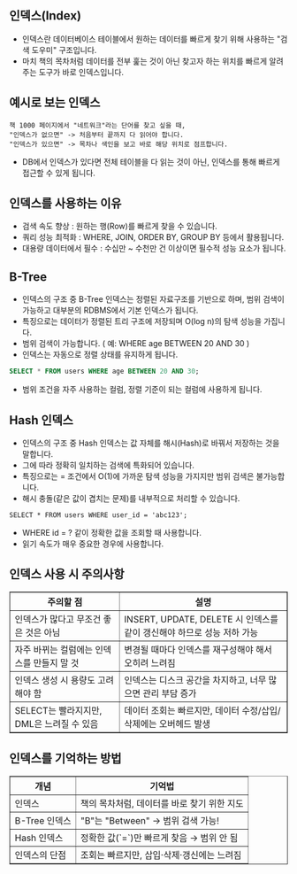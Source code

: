 인덱스(Index)
---------------------------------------
- 인덱스란 데이터베이스 테이블에서 원하는 데이터를 빠르게 찾기 위해 사용하는 "검색 도우미" 구조입니다.
- 마치 책의 목차처럼 데이터를 전부 훑는 것이 아닌 찾고자 하는 위치를 빠르게 알려주는 도구가 바로 인덱스입니다.

예시로 보는 인덱스
-----------------------------
```
책 1000 페이지에서 "네트워크"라는 단어를 찾고 싶을 때,
"인덱스가 없으면" -> 처음부터 끝까지 다 읽어야 합니다.
"인덱스가 있으면" -> 목차나 색인을 보고 바로 해당 위치로 점프합니다.
```
- DB에서 인덱스가 있다면 전체 테이블을 다 읽는 것이 아닌, 인덱스를 통해 빠르게 접근할 수 있게 됩니다.

인덱스를 사용하는 이유
------------------------------
- 검색 속도 향상 : 원하는 행(Row)를 빠르게 찾을 수 있습니다.
- 쿼리 성능 최적화 : WHERE, JOIN, ORDER BY, GROUP BY 등에서 활용됩니다.
- 대용량 데이터에서 필수 : 수십만 ~ 수천만 건 이상이면 필수적 성능 요소가 됩니다.


B-Tree
-----------------------------------
- 인덱스의 구조 중 B-Tree 인덱스는 정렬된 자료구조를 기반으로 하며, 범위 검색이 가능하고 대부분의 RDBMS에서 기본 인덱스가 됩니다.
- 특징으로는 데이터가 정렬된 트리 구조에 저장되며 O(log n)의 탐색 성능을 가집니다.
- 범위 검색이 가능합니다. ( 예: WHERE age BETWEEN 20 AND 30 )
- 인덱스는 자동으로 정렬 상태를 유지하게 됩니다.

```sql
SELECT * FROM users WHERE age BETWEEN 20 AND 30;
```

- 범위 조건을 자주 사용하는 컬럼, 정렬 기준이 되는 컬럼에 사용하게 됩니다.

Hash 인덱스
------------------------------------
- 인덱스의 구조 중 Hash 인덱스는 값 자체를 해시(Hash)로 바꿔서 저장하는 것을 말합니다.
- 그에 따라 정확히 일치하는 검색에 특화되어 있습니다.
- 특징으로는 = 조건에서 O(1)에 가까운 탐색 성능을 가지지만 범위 검색은 불가능합니다.
- 해시 충돌(같은 값이 겹치는 문제)를 내부적으로 처리할 수 있습니다.

```
SELECT * FROM users WHERE user_id = 'abc123';
```

- WHERE id = ? 같이 정확한 값을 조회할 때 사용합니다.
- 읽기 속도가 매우 중요한 경우에 사용합니다.

인덱스 사용 시 주의사항
-------------------------------------
<table border="1">
  <thead>
    <tr>
      <th>주의할 점</th>
      <th>설명</th>
    </tr>
  </thead>
  <tbody>
    <tr>
      <td>인덱스가 많다고 무조건 좋은 것은 아님</td>
      <td>INSERT, UPDATE, DELETE 시 인덱스를 같이 갱신해야 하므로 성능 저하 가능</td>
    </tr>
    <tr>
      <td>자주 바뀌는 컬럼에는 인덱스를 만들지 말 것</td>
      <td>변경될 때마다 인덱스를 재구성해야 해서 오히려 느려짐</td>
    </tr>
    <tr>
      <td>인덱스 생성 시 용량도 고려해야 함</td>
      <td>인덱스는 디스크 공간을 차지하고, 너무 많으면 관리 부담 증가</td>
    </tr>
    <tr>
      <td>SELECT는 빨라지지만, DML은 느려질 수 있음</td>
      <td>데이터 조회는 빠르지만, 데이터 수정/삽입/삭제에는 오버헤드 발생</td>
    </tr>
  </tbody>
</table>

인덱스를 기억하는 방법
---------------------------------------
<table border="1">
  <thead>
    <tr>
      <th>개념</th>
      <th>기억법</th>
    </tr>
  </thead>
  <tbody>
    <tr>
      <td>인덱스</td>
      <td>책의 목차처럼, 데이터를 바로 찾기 위한 지도</td>
    </tr>
    <tr>
      <td>B-Tree 인덱스</td>
      <td>"B"는 "Between" → 범위 검색 가능!</td>
    </tr>
    <tr>
      <td>Hash 인덱스</td>
      <td>정확한 값(`=`)만 빠르게 찾음 → 범위 안 됨</td>
    </tr>
    <tr>
      <td>인덱스의 단점</td>
      <td>조회는 빠르지만, 삽입·삭제·갱신에는 느려짐</td>
    </tr>
  </tbody>
</table>

